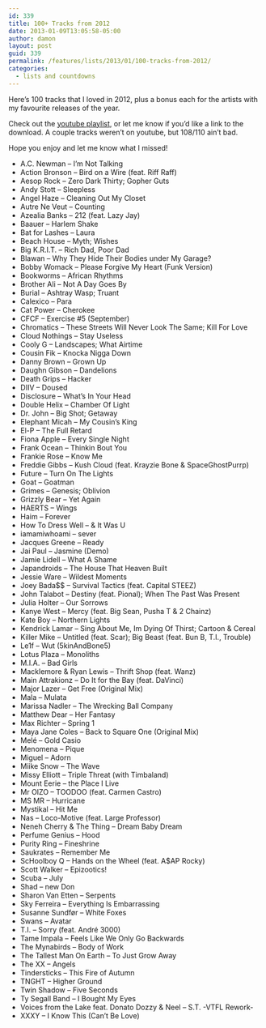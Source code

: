 ```yaml
---
id: 339
title: 100+ Tracks from 2012
date: 2013-01-09T13:05:58-05:00
author: damon
layout: post
guid: 339
permalink: /features/lists/2013/01/100-tracks-from-2012/
categories:
  - lists and countdowns
---
```

Here’s 100 tracks that I loved in 2012, plus a bonus each for the artists with my favourite releases of the year.

Check out the [youtube playlist](http://www.youtube.com/watch?v=ezGy4aprOK0&list=PLYFYk0ympWyrY_-stj_B0rWxEWzqSHYYZ "100+ tracks from 2012 youtube playlist"), or let me know if you’d like a link to the download. A couple tracks weren’t on youtube, but 108/110 ain’t bad.

Hope you enjoy and let me know what I missed!

  * A.C. Newman – I’m Not Talking
  * Action Bronson – Bird on a Wire (feat. Riff Raff)
  * Aesop Rock – Zero Dark Thirty; Gopher Guts
  * Andy Stott – Sleepless
  * Angel Haze – Cleaning Out My Closet
  * Autre Ne Veut – Counting 
  * Azealia Banks – 212 (feat. Lazy Jay)
  * Baauer – Harlem Shake
  * Bat for Lashes – Laura
  * Beach House – Myth; Wishes
  * Big K.R.I.T. – Rich Dad, Poor Dad
  * Blawan – Why They Hide Their Bodies under My Garage?
  * Bobby Womack – Please Forgive My Heart (Funk Version)
  * Bookworms – African Rhythms
  * Brother Ali – Not A Day Goes By
  * Burial – Ashtray Wasp; Truant
  * Calexico – Para
  * Cat Power – Cherokee
  * CFCF – Exercise #5 (September)
  * Chromatics – These Streets Will Never Look The Same; Kill For Love 
  * Cloud Nothings – Stay Useless
  * Cooly G – Landscapes; What Airtime
  * Cousin Fik – Knocka Nigga Down 
  * Danny Brown – Grown Up
  * Daughn Gibson – Dandelions
  * Death Grips – Hacker
  * DIIV – Doused
  * Disclosure – What’s In Your Head
  * Double Helix – Chamber Of Light
  * Dr. John – Big Shot; Getaway
  * Elephant Micah – My Cousin’s King
  * El-P – The Full Retard
  * Fiona Apple – Every Single Night
  * Frank Ocean – Thinkin Bout You
  * Frankie Rose – Know Me
  * Freddie Gibbs – Kush Cloud (feat. Krayzie Bone & SpaceGhostPurrp)
  * Future – Turn On The Lights
  * Goat – Goatman
  * Grimes – Genesis; Oblivion
  * Grizzly Bear – Yet Again
  * HAERTS – Wings
  * Haim – Forever
  * How To Dress Well – & It Was U
  * iamamiwhoami – sever
  * Jacques Greene – Ready
  * Jai Paul – Jasmine (Demo)
  * Jamie Lidell – What A Shame
  * Japandroids – The House That Heaven Built
  * Jessie Ware – Wildest Moments
  * Joey Bada$$ – Survival Tactics (feat. Capital STEEZ) 
  * John Talabot – Destiny (feat. Pional); When The Past Was Present
  * Julia Holter – Our Sorrows
  * Kanye West – Mercy (feat. Big Sean, Pusha T & 2 Chainz)
  * Kate Boy – Northern Lights
  * Kendrick Lamar – Sing About Me, Im Dying Of Thirst; Cartoon & Cereal
  * Killer Mike – Untitled (feat. Scar); Big Beast (feat. Bun B, T.I., Trouble) 
  * Le1f – Wut (5kinAndBone5)
  * Lotus Plaza – Monoliths
  * M.I.A. – Bad Girls
  * Macklemore & Ryan Lewis – Thrift Shop (feat. Wanz)
  * Main Attrakionz – Do It for the Bay (feat. DaVinci)
  * Major Lazer – Get Free (Original Mix)
  * Mala – Mulata
  * Marissa Nadler – The Wrecking Ball Company
  * Matthew Dear – Her Fantasy
  * Max Richter – Spring 1
  * Maya Jane Coles – Back to Square One (Original Mix)
  * Melé – Gold Casio
  * Menomena – Pique
  * Miguel – Adorn
  * Miike Snow – The Wave
  * Missy Elliott – Triple Threat (with Timbaland)
  * Mount Eerie – the Place I Live
  * Mr OIZO – TOODOO (feat. Carmen Castro)
  * MS MR – Hurricane
  * Mystikal – Hit Me
  * Nas – Loco-Motive (feat. Large Professor)
  * Neneh Cherry & The Thing – Dream Baby Dream
  * Perfume Genius – Hood
  * Purity Ring – Fineshrine
  * Saukrates – Remember Me
  * ScHoolboy Q – Hands on the Wheel (feat. A$AP Rocky)
  * Scott Walker – Epizootics!
  * Scuba – July
  * Shad – new Don
  * Sharon Van Etten – Serpents
  * Sky Ferreira – Everything Is Embarrassing
  * Susanne Sundfør – White Foxes
  * Swans – Avatar
  * T.I. – Sorry (feat. André 3000)
  * Tame Impala – Feels Like We Only Go Backwards
  * The Mynabirds – Body of Work
  * The Tallest Man On Earth – To Just Grow Away
  * The XX – Angels
  * Tindersticks – This Fire of Autumn
  * TNGHT – Higher Ground
  * Twin Shadow – Five Seconds
  * Ty Segall Band – I Bought My Eyes
  * Voices from the Lake feat. Donato Dozzy & Neel – S.T. -VTFL Rework-
  * XXXY – I Know This (Can’t Be Love)